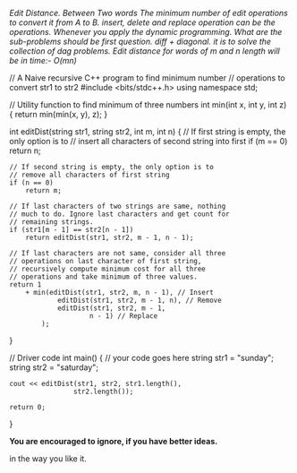 

*Edit Distance.
Between Two words
The minimum number of edit operations to convert it from A to B.
insert, delete and replace operation can be the operations.
Whenever you apply the dynamic programming.
    What are the sub-problems should be first question.
diff + diagonal.
it is to solve the collection of dag problems.
Edit distance for words of m and n length will be in time:-
O(mn)*

// A Naive recursive C++ program to find minimum number
// operations to convert str1 to str2
#include <bits/stdc++.h>
using namespace std;

// Utility function to find minimum of three numbers
int min(int x, int y, int z) { return min(min(x, y), z); }

int editDist(string str1, string str2, int m, int n)
{
	// If first string is empty, the only option is to
	// insert all characters of second string into first
	if (m == 0)
		return n;

	// If second string is empty, the only option is to
	// remove all characters of first string
	if (n == 0)
		return m;

	// If last characters of two strings are same, nothing
	// much to do. Ignore last characters and get count for
	// remaining strings.
	if (str1[m - 1] == str2[n - 1])
		return editDist(str1, str2, m - 1, n - 1);

	// If last characters are not same, consider all three
	// operations on last character of first string,
	// recursively compute minimum cost for all three
	// operations and take minimum of three values.
	return 1
		+ min(editDist(str1, str2, m, n - 1), // Insert
				editDist(str1, str2, m - 1, n), // Remove
				editDist(str1, str2, m - 1,
						n - 1) // Replace
			);
}

// Driver code
int main()
{
	// your code goes here
	string str1 = "sunday";
	string str2 = "saturday";

	cout << editDist(str1, str2, str1.length(),
					str2.length());

	return 0;
}


**You are encouraged to ignore, if you have better ideas.**


in the way you like it.